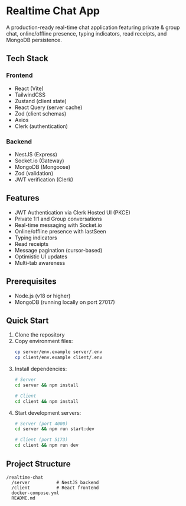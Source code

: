 # Realtime Chat App

A production-ready real-time chat application featuring private & group chat, online/offline presence, typing indicators, read receipts, and MongoDB persistence.

## Tech Stack

### Frontend
- React (Vite)
- TailwindCSS
- Zustand (client state)
- React Query (server cache)
- Zod (client schemas)
- Axios
- Clerk (authentication)

### Backend
- NestJS (Express)
- Socket.io (Gateway)
- MongoDB (Mongoose)
- Zod (validation)
- JWT verification (Clerk)

## Features

- JWT Authentication via Clerk Hosted UI (PKCE)
- Private 1:1 and Group conversations
- Real-time messaging with Socket.io
- Online/offline presence with lastSeen
- Typing indicators
- Read receipts
- Message pagination (cursor-based)
- Optimistic UI updates
- Multi-tab awareness

## Prerequisites

- Node.js (v18 or higher)
- MongoDB (running locally on port 27017)

## Quick Start

1. Clone the repository
2. Copy environment files:
   ```bash
   cp server/env.example server/.env
   cp client/env.example client/.env
   ```
3. Install dependencies:
   ```bash
   # Server
   cd server && npm install
   
   # Client
   cd client && npm install
   ```
4. Start development servers:
   ```bash
   # Server (port 4000)
   cd server && npm run start:dev
   
   # Client (port 5173)
   cd client && npm run dev
   ```

## Project Structure

```
/realtime-chat
  /server          # NestJS backend
  /client          # React frontend
  docker-compose.yml
  README.md
```
